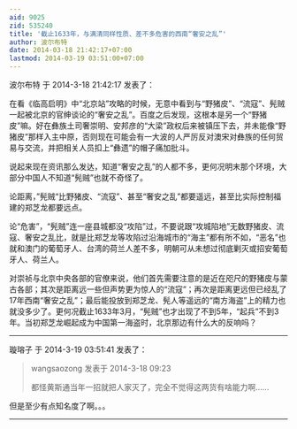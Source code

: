 ```yaml
---
aid: 9025
zid: 535240
title: '截止1633年，与满清同样性质、差不多危害的西南“奢安之乱”'
author: 波尔布特
date: 2014-03-18 21:42:17+07:00
lastmod: 2014-03-19 03:51:00+07:00
---
```


波尔布特 于 2014-3-18 21:42:17 发表了：

在看《临高启明》中“北京站”攻略的时候，无意中看到与“野猪皮”、“流寇”、髡贼一起被北京的官绅谈论的“奢安之乱”。百度之后发现，这根本是另一个“野猪皮”嘛。好在彝族土司奢崇明、安邦彦的“大梁”政权后来被镇压下去，并未能像“野猪皮”那样入主中原，否则现在可能会有一大波的人严厉反对澳宋对彝族的任何贸易与交流，并把相关人员扣上“彝遗”的帽子痛加批斗。

说起来现在资讯那么发达，知道“奢安之乱”的人都不多，更何况明末那个环境，大部分中国人不知道“髡贼”也就不奇怪了。

论距离，”髡贼“比野猪皮、“流寇”、甚至“奢安之乱”都要遥远，甚至比实际控制福建的郑芝龙都要远点。

论“危害”，“髡贼”连一座县城都没“攻陷”过，不要说跟“攻城陷地”无数野猪皮、流寇、奢安之乱比，就是比郑芝龙等攻陷过沿海城市的“海主”都有所不如，“恶名”也就和澳门的葡萄牙人、台湾的荷兰人差不多，明朝可从未想过彻底剿灭或招安葡萄牙人、荷兰人。

对崇祯与北京中央各部的官僚来说，他们首先需要注意的是近在咫尺的野猪皮与蒙古各部；其次是距离远一些但声势更为惊人的“流寇”；再次是距离更远但已经乱了17年西南“奢安之乱”；最后能投放到郑芝龙、髡人等遥远的“南方海盗”上的精力也就没多少了。更何况截止1633年3月，“髡贼”也才出现了不到5年，“起兵”不到3年。当初郑芝龙崛起成为中国第一海盗时，北京那边有什么大的反响吗？

---------

璇瑢子 于 2014-3-19 03:51:41 发表了：

> wangsaozong 发表于 2014-3-18 09:23
> 
> 都怪黄斯通当年一招就把人家灭了，完全不觉得这两货有啥能力啊……



但是至少有点知名度了啊。。。

---------

